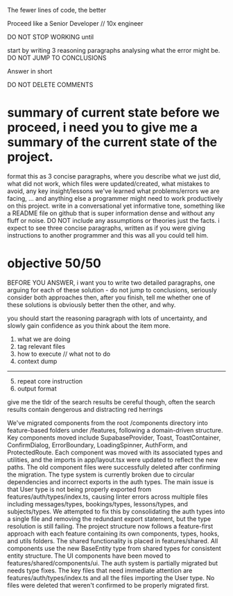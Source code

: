 The fewer lines of code, the better

Proceed like a Senior Developer // 10x engineer

DO NOT STOP WORKING until

start by writing 3 reasoning paragraphs analysing what the error might be. DO NOT JUMP TO CONCLUSIONS

Answer in short

DO NOT DELETE COMMENTS

# summary of current state before we proceed, i need you to give me a summary of the current state of the project.
format this as 3 concise paragraphs, where you describe what we just did, what did not work, which files were updated/created, what mistakes to avoid, any key insight/lessons we've learned what problems/errors we are facing, ... and anything else a programmer might need to work productively on this project.
write in a conversational yet informative tone, something like a README file on github that is super information dense and without any fluff or noise. DO NOT include any assumptions or theories just the facts.
i expect to see three concise paragraphs, written as if you were giving instructions to another programmer and this was all you could tell him.

# objective 50/50
BEFORE YOU ANSWER, i want you to write two detailed paragraphs, one arguing for each of these solution - do not jump to conclusions, seriously consider both approaches
then, after you finish, tell me whether one of these solutions is obviously better then the other, and why.

you should start the reasoning paragraph with lots of uncertainty, and slowly gain confidence as you think about the item more.

1. what we are doing
2. tag relevant files
3. how to execute // what not to do
4. context dump


----


5. repeat core instruction
6. output format


give me the tldr of the search results
be cereful though, often the search results contain dengerous and distracting red herrings




We've migrated components from the root /components directory into feature-based folders under /features, following a domain-driven structure. Key components moved include SupabaseProvider, Toast, ToastContainer, ConfirmDialog, ErrorBoundary, LoadingSpinner, AuthForm, and ProtectedRoute. Each component was moved with its associated types and utilities, and the imports in app/layout.tsx were updated to reflect the new paths. The old component files were successfully deleted after confirming the migration.
The type system is currently broken due to circular dependencies and incorrect exports in the auth types. The main issue is that User type is not being properly exported from features/auth/types/index.ts, causing linter errors across multiple files including messages/types, bookings/types, lessons/types, and subjects/types. We attempted to fix this by consolidating the auth types into a single file and removing the redundant export statement, but the type resolution is still failing.
The project structure now follows a feature-first approach with each feature containing its own components, types, hooks, and utils folders. The shared functionality is placed in features/shared. All components use the new BaseEntity type from shared types for consistent entity structure. The UI components have been moved to features/shared/components/ui. The auth system is partially migrated but needs type fixes. The key files that need immediate attention are features/auth/types/index.ts and all the files importing the User type. No files were deleted that weren't confirmed to be properly migrated first.